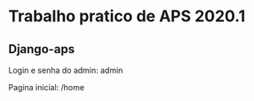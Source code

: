 # Trabalho pratico de APS 2020.1
## Django-aps 
 Login e senha do admin: admin
 
 Pagina inicial: /home

